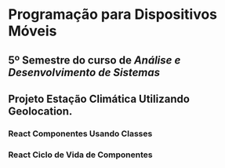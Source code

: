 # Programação para Dispositivos Móveis
## 5º Semestre do curso de *Análise e Desenvolvimento de Sistemas*

## Projeto Estação Climática Utilizando Geolocation.
### React Componentes Usando Classes
### React Ciclo de Vida de Componentes
